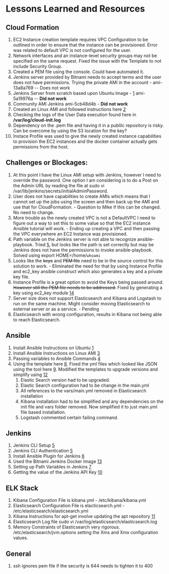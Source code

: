 # Lessons Learned and Resources

## Cloud Formation
1. EC2 Instance creation template requires VPC Configuration to be outlined in order to ensure that the instance can be provisioned. 
Error was related to default VPC is not configured for the user.
2. Network interfaces and an instance-level security groups may not be specified on the same request. Fixed the issue with the Template to not include Security Group. 
3. Created a PEM file using the console. Could have automated it.
4. Jenkins server provided by Bitnami needs to accept terms and the user does not have permissions. Trying the private AMI in the account - ami-13a8a769 -- Does not work
5. Jenkins Server from scratch based upon Ubuntu Image - [1] ami-5a19976a -- <b>Did not work</b>
6. Community AMI Jenkins ami-5cb48d4b - <b>Did not work</b>
7. Created an Linux AMI and followed instructions here [2]
8. Checking the logs of the User Data execution found here in <b> /var/log/cloud-init.log </b>
9. Dependency on the .pem file and having it in a publilc repository is risky. Can be overcome by using the S3 location for the key?
10. Instace Profile was used to give the newly created instance capabilities to provision the EC2 instances and the docker container actually gets permissions from the host.

## Challenges or Blockages:
1. At this point I have the Linux AMI setup with Jenkins, however I need to override the password. One option I am considering is to do a Post on the Admin URL by reading the file at sudo vi /var/lib/jenkins/secrets/initialAdminPassword.
2. User does not have capabilities to create AMIs which means that I cannot set up the jobs using the screen and then back up the AMI and use that for CloudFormation. - Question to Mike if this can be changed. No need to change.
3. More trouble as the newly created VPC is not a DefaultVPC I need to figure out a way to set this to some value so that the EC2 instance Ansible tutorial will work. - Ending up creating a VPC and then passing the VPC everywhere an EC2 Instance was provisioned.
4. Path variable on the Jenkins server is not able to recognize ansible-playbook. Tried [5], but looks like the path is set correctly but may be Jenkins does not have the permissions to invoke ansible-playbook. Solved using export HOME=/home/`whoami`
5. Looks like the <s>keys</s> and <s>PEM file</s> need to be in the source control for this solution to work. - Eliminated the need for that by using Instance Profile and ec2_key ansible construct which also generates a key and a private key file.
6. Instance Profile is a great option to avoid the Keys being passed around. <s>However still the PEM file needs to be addressed.</s> Fixed by generating a key using ec2_key module [14]
7. Server size does not support Elasticsearch and Kibana and Logstash to run on the same machine. Might consider moving Elasticsearch to external server or as a service. - Pending
8. Elasticsearch with wrong configuration, results in Kibana not being able to reach Elasticsearch.

## Ansible
1. Install Ansible Instructions on Ubuntu [1]
2. Install Ansible Instructions on Linux AMI [3]
3. Passing variables to Ansible Commands [4]
4. Using the template here [8]. Fixed the yml files which looked like JSON using the tool here [9]. Modified the templates to upgrade versions and simplify using [12] 
    1. Elastic Search version had to be upgraded.
    2. Elastic Search configuration had to be change in the main.yml
    3. All references to the vars/main.yml removed in Elasticsearch installation
    4. Kibana installation had to be simplified and any dependencies on the init file and vars folder removed. Now simplified it to just main.yml file based installation.
    5. Logstash commented certain failing command.

## Jenkins
1. Jenkins CLI Setup [5]
2. Jenkins CLI Authentication [5]
3. Install Ansible Plugin for Jenkins [6]
4. Used the Bitnami Jenkins Docker Image [13]
5. Setting up Path Variables in Jenkins [7]
6. Getting the value of the Jenkins API Key [10]

## ELK Stack
1. Kibana Configuration File is kibana.yml - /etc/kibana/kibana.yml
2. Elasticsearch Configuration File is elacticsearch.yml - /etc/elasticsearch/elasticsearch.yml
3. Kibana Instructions for apt-get involve updating the apt repository [11]
4. Elasticsearch Log file sudo vi /var/log/elasticsearch/elasticsearch.log
5. Memory Constraints of Elasticsearch very rigorous. /etc/elasticsearch/jvm.options setting the Xms and Xmx configuration values.

## General
1. ssh ignores pem file if the security is 644 needs to tighten it to 400

[1]: https://gist.github.com/afternoon/3837048
[2]: https://www.codeengine.com/articles/install-jenkins-on-amazon-linux/
[3]: https://cloudacademy.com/blog/get-started-with-ansible-on-the-cloud/
[4]: https://stackoverflow.com/questions/30662069/how-can-i-pass-variable-to-ansible-playbook-in-the-command-line
[5]: https://isignal.github.io/notes/jenkins-cli.html
[6]: https://wiki.jenkins.io/display/JENKINS/Ansible+Plugin
[7]: https://stackoverflow.com/questions/36473479/how-to-set-the-path-environment-variable-in-jenkins-configuration-on-windows/36502958
[8]: https://github.com/inonit/ansible-elk
[9]: https://www.json2yaml.com/
[10]: https://stackoverflow.com/questions/11523809/how-can-i-extract-a-tags-attribute-value-from-an-html-file
[11]: https://www.elastic.co/guide/en/kibana/current/deb.html
[12]: https://github.com/sadsfae/ansible-elk
[13]: https://github.com/bitnami/bitnami-docker-jenkins
[14]: https://stackoverflow.com/questions/26422763/how-to-create-a-new-key-in-ansible-using-the-ec2-key-module
